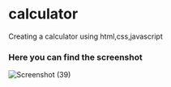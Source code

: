 # calculator
Creating a calculator using html,css,javascript
### Here you can find the screenshot 

![Screenshot (39)](https://user-images.githubusercontent.com/114508249/206675330-c5bb1688-0fc4-4f13-bbc6-05a19b53629f.png)
